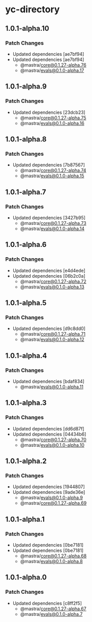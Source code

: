 # yc-directory

## 1.0.1-alpha.10

### Patch Changes

- Updated dependencies [ae7bf94]
- Updated dependencies [ae7bf94]
  - @mastra/core@0.1.27-alpha.76
  - @mastra/evals@0.1.0-alpha.17

## 1.0.1-alpha.9

### Patch Changes

- Updated dependencies [23dcb23]
  - @mastra/core@0.1.27-alpha.75
  - @mastra/evals@0.1.0-alpha.16

## 1.0.1-alpha.8

### Patch Changes

- Updated dependencies [7b87567]
  - @mastra/core@0.1.27-alpha.74
  - @mastra/evals@0.1.0-alpha.15

## 1.0.1-alpha.7

### Patch Changes

- Updated dependencies [3427b95]
  - @mastra/core@0.1.27-alpha.73
  - @mastra/evals@0.1.0-alpha.14

## 1.0.1-alpha.6

### Patch Changes

- Updated dependencies [e4d4ede]
- Updated dependencies [06b2c0a]
  - @mastra/core@0.1.27-alpha.72
  - @mastra/evals@0.1.0-alpha.13

## 1.0.1-alpha.5

### Patch Changes

- Updated dependencies [d9c8dd0]
  - @mastra/core@0.1.27-alpha.71
  - @mastra/evals@0.1.0-alpha.12

## 1.0.1-alpha.4

### Patch Changes

- Updated dependencies [bdaf834]
  - @mastra/evals@0.1.0-alpha.11

## 1.0.1-alpha.3

### Patch Changes

- Updated dependencies [dd6d87f]
- Updated dependencies [04434b6]
  - @mastra/core@0.1.27-alpha.70
  - @mastra/evals@0.1.0-alpha.10

## 1.0.1-alpha.2

### Patch Changes

- Updated dependencies [1944807]
- Updated dependencies [9ade36e]
  - @mastra/evals@0.1.0-alpha.9
  - @mastra/core@0.1.27-alpha.69

## 1.0.1-alpha.1

### Patch Changes

- Updated dependencies [0be7181]
- Updated dependencies [0be7181]
  - @mastra/core@0.1.27-alpha.68
  - @mastra/evals@0.1.0-alpha.8

## 1.0.1-alpha.0

### Patch Changes

- Updated dependencies [c8ff2f5]
  - @mastra/core@0.1.27-alpha.67
  - @mastra/evals@0.1.0-alpha.7
